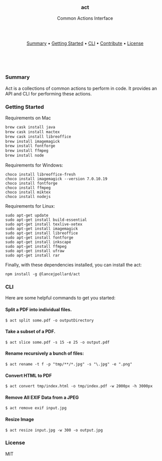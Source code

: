 
<br/>
<br/>
<br/>
<br/>
<br/>
<br/>
<br/>

<h3 align='center'>act</h3>
<p align='center'>
  Common Actions Interface
</p>

<br/>
<br/>

<p align='center'>
  <a href='#summary'>Summary</a> •
  <a href='#getting-started'>Getting Started</a> •
  <a href='#cli'>CLI</a> •
  <a href='#contribute'>Contribute</a> •
  <a href='#license'>License</a>
</p>

<br/>
<br/>
<br/>

### Summary

Act is a collections of common actions to perform in code. It provides an API and CLI for performing these actions.

### Getting Started

Requirements on Mac

```bash
brew cask install java
brew cask install mactex
brew cask install libreoffice
brew install imagemagick
brew install fontforge
brew install ffmpeg
brew install node
```

Requirements for Windows:

```
choco install libreoffice-fresh
choco install imagemagick --version 7.0.10.19
choco install fontforge
choco install ffmpeg
choco install miktex
choco install nodejs
```

Requirements for Linux:

```
sudo apt-get update
sudo apt-get install build-essential
sudo apt-get install texlive-xetex
sudo apt-get install imagemagick
sudo apt-get install libreoffice
sudo apt-get install fontforge
sudo apt-get install inkscape
sudo apt-get install ffmpeg
sudo apt-get install ufraw
sudo apt-get install rar
```

Finally, with these dependencies installed, you can install the act:

```
npm install -g @lancejpollard/act
```

### CLI

Here are some helpful commands to get you started:

#### Split a PDF into individual files.

```
$ act split some.pdf -o outputDirectory
```

#### Take a subset of a PDF.

```
$ act slice some.pdf -s 15 -e 25 -o output.pdf
```

#### Rename recursively a bunch of files:

```
$ act rename -t f -p "tmp/**/*.jpg" -s "\.jpg" -e ".png"
```

#### Convert HTML to PDF

```
$ act convert tmp/index.html -o tmp/index.pdf -w 2000px -h 3000px
```

#### Remove All EXIF Data from a JPEG

```
$ act remove exif input.jpg
```

#### Resize Image


```
$ act resize input.jpg -w 300 -o output.jpg
```

### License

MIT
